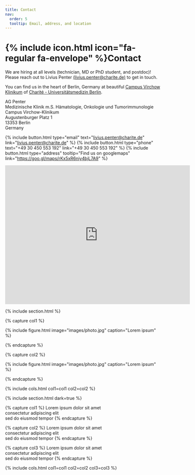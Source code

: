 ```yaml
---
title: Contact
nav:
  order: 5
  tooltip: Email, address, and location
---
```


# {% include icon.html icon="fa-regular fa-envelope" %}Contact

We are hiring at all levels (technician, MD or PhD student, and postdoc)! 
Please reach out to Livius Penter [(livius.penter@charite.de)](mailto:livius.penter@charite.de) to get in touch.

You can find us in the heart of Berlin, Germany at beautiful [Campus Virchow Klinikum](https://haema-onko-cvk.charite.de/) 
of [Charité - Universitätsmedizin Berlin](https://www.charite.de). 

AG Penter <br>
Medizinische Klinik m.S. Hämatologie, Onkologie und Tumorimmunologie<br>
Campus Virchow-Klinikum <br>
Augustenburger Platz 1<br>
13353 Berlin <br>
Germany

{%
  include button.html
  type="email"
  text="livius.penter@charite.de"
  link="livius.penter@charite.de"
%}
{%
  include button.html
  type="phone"
  text="+49 30 450 553 192"
  link="+49 30 450 553 192"
%}
{%
  include button.html
  type="address"
  tooltip="Find us on googlemaps"
  link="https://goo.gl/maps/rKx5xR6niy4bjL7A9"
%}

<iframe src="https://www.google.com/maps/embed?pb=!1m18!1m12!1m3!1d1586.317459022627!2d13.3442850192794!3d52.5417822486385!2m3!1f0!2f0!3f0!3m2!1i1024!2i768!4f13.1!3m3!1m2!1s0x47a8517966016ab1%3A0xb24e3e213b8bcc17!2sCharit%C3%A9%20Campus%20Virchow%20Clinic!5e0!3m2!1sen!2sus!4v1685825943258!5m2!1sen!2sus" width="600" height="450" style="border:0;" allowfullscreen="" loading="lazy" referrerpolicy="no-referrer-when-downgrade"></iframe>

{% include section.html %}

{% capture col1 %}

{%
  include figure.html
  image="images/photo.jpg"
  caption="Lorem ipsum"
%}

{% endcapture %}

{% capture col2 %}

{%
  include figure.html
  image="images/photo.jpg"
  caption="Lorem ipsum"
%}

{% endcapture %}

{% include cols.html col1=col1 col2=col2 %}

{% include section.html dark=true %}

{% capture col1 %}
Lorem ipsum dolor sit amet  
consectetur adipiscing elit  
sed do eiusmod tempor
{% endcapture %}

{% capture col2 %}
Lorem ipsum dolor sit amet  
consectetur adipiscing elit  
sed do eiusmod tempor
{% endcapture %}

{% capture col3 %}
Lorem ipsum dolor sit amet  
consectetur adipiscing elit  
sed do eiusmod tempor
{% endcapture %}

{% include cols.html col1=col1 col2=col2 col3=col3 %}
